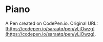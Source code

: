 # Piano

A Pen created on CodePen.io. Original URL: [https://codepen.io/saraatq/pen/yLjOwzg](https://codepen.io/saraatq/pen/yLjOwzg).

